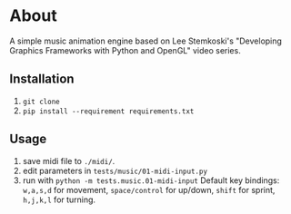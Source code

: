 # About
A simple music animation engine based on Lee Stemkoski's "Developing Graphics Frameworks with Python and OpenGL" video series.

## Installation
1. `git clone `
2. `pip install --requirement requirements.txt`

## Usage
1. save midi file to `./midi/`.
2. edit parameters in `tests/music/01-midi-input.py`
3. run with `python -m tests.music.01-midi-input`
Default key bindings: `w,a,s,d` for movement, `space/control` for up/down, `shift` for sprint, `h,j,k,l` for turning.
